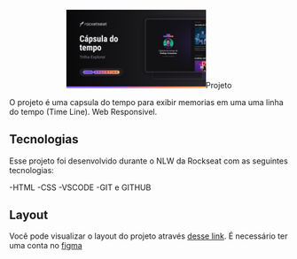 <p align="center">
  <img src=".github/preview.png" alt="Demonstração do projeto"
  width="50% />
</p>

## Projeto 
O projeto é uma capsula do tempo para exibir memorias em uma uma linha do tempo (Time Line).
Web Responsivel.

## Tecnologias
Esse projeto  foi desenvolvido durante o NLW da Rockseat com as seguintes tecnologias:

-HTML
-CSS
-VSCODE
-GIT e GITHUB

## Layout
Você pode visualizar o layout do projeto através
[desse link](https://www.figma.com/file/KqXTagC3kUN1RYzvvRDgxK/C%C3%A1psula-do-tempo-%E2%80%A2-Trilha-Explorer-(Community)-(Copy)?type=design&node-id=306-84&t=lHFHiDOytbc8nm8T-0).
É necessário ter uma conta no [figma](https://www.figma.com)